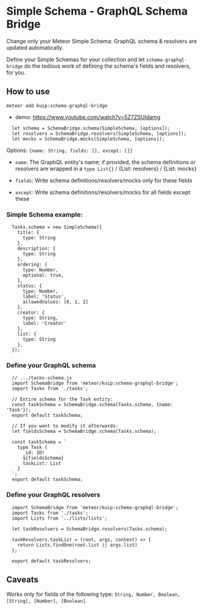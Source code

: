 # Simple Schema - GraphQL Schema Bridge

Change only your Meteor Simple Schema: GraphQL schema & resolvers are updated automatically.

Define your Simple Schemas for your collection and let `schema-graphql-bridge` do the tedious work of defining the schema's fields and resolvers, for you.

## How to use

`meteor add kuip:schema-graphql-bridge`

- demo: https://www.youtube.com/watch?v=5Z7ZSUIdamg

```
  let schema = SchemaBridge.schema(SimpleSchema, [options]);
  let resolvers = SchemaBridge.resolvers(SimpleSchema, [options]);
  let mocks = SchemaBridge.mocks(SimpleSchema, [options]);

```

Options: `{name: String, fields: [], except: []}`

- `name`: The GraphQL entity's name; if provided, the schema definitions or resolvers are wrapped in a `type List{}` / {List: resolvers} / {List: mocks}

- `fields`: Write schema definitions/resolvers/mocks only for these fields

- `except`: Write schema definitions/resolvers/mocks for all fields except these


### Simple Schema example:

```
  Tasks.schema = new SimpleSchema({
    title: { 
      type: String 
    },
    description: { 
      type: String 
    },
    ordering: {
      type: Number,
      optional: true,
    },
    status: {
      type: Number,
      label: 'Status',
      allowedValues: [0, 1, 2]
    },
    creator: {
      type: String,
      label: 'Creator'
    },
    list: {
      type: String
    },
  });

```

### Define your GraphQL schema

```
  // .../tasks-schema.js
  import SchemaBridge from 'meteor/kuip:schema-graphql-bridge';
  import Tasks from './tasks';

  // Entire schema for the Task entity:
  const taskSchema = SchemaBridge.schema(Tasks.schema, {name: 'Task'});
  export default taskSchema;

  // If you want to modify it afterwards:
  let fieldsSchema = SchemaBridge.schema(Tasks.schema);

  const taskSchema = `
    type Task {
      _id: ID!
      ${fieldsSchema}
      taskList: List
    }
  `;
  export default taskSchema;

```

### Define your GraphQL resolvers

```
  import SchemaBridge from 'meteor/kuip:schema-graphql-bridge';
  import Tasks from './tasks';
  import Lists from '../lists/lists';

  let taskResolvers = SchemaBridge.resolvers(Tasks.schema);

  taskResolvers.taskList = (root, args, context) => {
    return Lists.findOne(root.list || args.list)
  };

  export default taskResolvers;
```

## Caveats

Works only for fields of the following type: `String, Number, Boolean, [String], [Number], [Boolean]`.